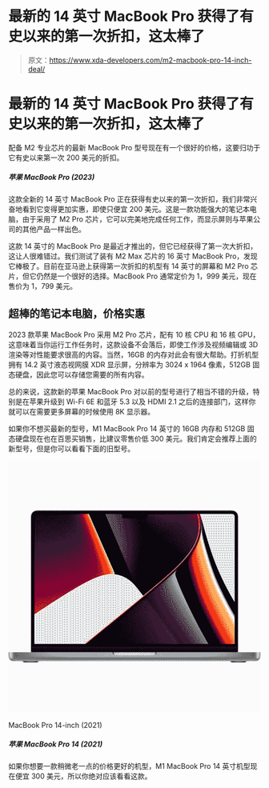 # 最新的 14 英寸 MacBook Pro 获得了有史以来的第一次折扣，这太棒了

> 原文：<https://www.xda-developers.com/m2-macbook-pro-14-inch-deal/>

# 最新的 14 英寸 MacBook Pro 获得了有史以来的第一次折扣，这太棒了

配备 M2 专业芯片的最新 MacBook Pro 型号现在有一个很好的价格，这要归功于它有史以来第一次 200 美元的折扣。

##### 苹果 MacBook Pro (2023)

这款全新的 14 英寸 MacBook Pro 正在获得有史以来的第一次折扣，我们非常兴奋地看到它变得更加实惠，即使只便宜 200 美元。这是一款功能强大的笔记本电脑，由于采用了 M2 Pro 芯片，它可以完美地完成任何工作，而显示屏则与苹果公司的其他产品一样出色。

这款 14 英寸的 MacBook Pro 是最近才推出的，但它已经获得了第一次大折扣，这让人很难错过。我们测试了装有 M2 Max 芯片的 16 英寸 MacBook Pro，发现它棒极了。目前在亚马逊上获得第一次折扣的机型有 14 英寸的屏幕和 M2 Pro 芯片，但它仍然是一个很好的选择。MacBook Pro 通常定价为 1，999 美元，现在售价为 1，799 美元。

## 超棒的笔记本电脑，价格实惠

2023 款苹果 MacBook Pro 采用 M2 Pro 芯片，配有 10 核 CPU 和 16 核 GPU，这意味着当你运行工作任务时，这款设备不会落后，即使工作涉及视频编辑或 3D 渲染等对性能要求很高的内容。当然，16GB 的内存对此会有很大帮助。打折机型拥有 14.2 英寸液态视网膜 XDR 显示屏，分辨率为 3024 x 1964 像素，512GB 固态硬盘，因此您可以存储您需要的所有内容。

总的来说，这款新的苹果 MacBook Pro 对以前的型号进行了相当不错的升级，特别是在苹果升级到 Wi-Fi 6E 和蓝牙 5.3 以及 HDMI 2.1 之后的连接部门，这样你就可以在需要更多屏幕的时候使用 8K 显示器。

如果你不想买最新的型号，M1 MacBook Pro 14 英寸的 16GB 内存和 512GB 固态硬盘现在也在百思买销售，比建议零售价低 300 美元。我们肯定会推荐上面的新型号，但是你可以看看下面的旧型号。

 <picture>![The MacBook Pro 2021 is a powerful laptop thanks to the M1 Pro and M1 Max chipsets, featuring a high-end CPU and GPU and up to 64GB of unified memory. The 14-inch model starts at $1,999.](img/709b7dee653de31f687aa0f1cd557edc.png)</picture> 

MacBook Pro 14-inch (2021)

##### 苹果 MacBook Pro 14 (2021)

如果你想要一款稍微老一点的价格更好的机型，M1 MacBook Pro 14 英寸机型现在便宜 300 美元，所以你绝对应该看看这款。